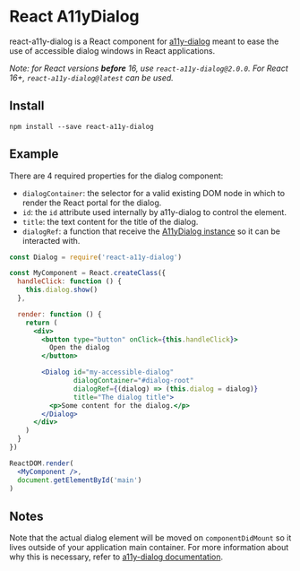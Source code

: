 # React A11yDialog

react-a11y-dialog is a React component for [a11y-dialog](https://github.com/edenspiekermann/a11y-dialog) meant to ease the use of accessible dialog windows in React applications.

*Note: for React versions **before** 16, use `react-a11y-dialog@2.0.0`. For React 16+, `react-a11y-dialog@latest` can be used.*

## Install

```
npm install --save react-a11y-dialog
```

## Example

There are 4 required properties for the dialog component:

- `dialogContainer`: the selector for a valid existing DOM node in which to render the React portal for the dialog.
- `id`: the `id` attribute used internally by a11y-dialog to control the element.
- `title`: the text content for the title of the dialog.
- `dialogRef`: a function that receive the [A11yDialog instance](https://github.com/edenspiekermann/a11y-dialog#toggling-the-dialog-window) so it can be interacted with.

```jsx
const Dialog = require('react-a11y-dialog')

const MyComponent = React.createClass({
  handleClick: function () {
    this.dialog.show()
  },

  render: function () {
    return (
      <div>
        <button type="button" onClick={this.handleClick}>
          Open the dialog
        </button>

        <Dialog id="my-accessible-dialog"
                dialogContainer="#dialog-root"
                dialogRef={(dialog) => (this.dialog = dialog)}
                title="The dialog title">
          <p>Some content for the dialog.</p>
        </Dialog>
      </div>
    )
  }
})

ReactDOM.render(
  <MyComponent />,
  document.getElementById('main')
)
```

## Notes

Note that the actual dialog element will be moved on `componentDidMount` so it lives outside of your application main container. For more information about why this is necessary, refer to [a11y-dialog documentation](http://edenspiekermann.github.io/a11y-dialog/#expected-dom-structure).
